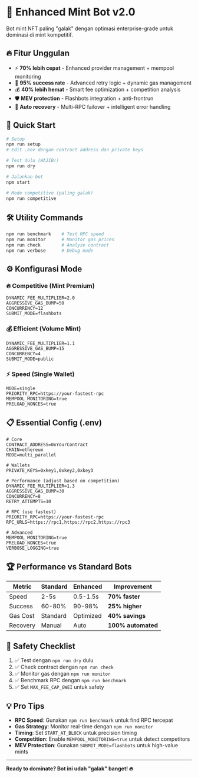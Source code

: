 # 🚀 Enhanced Mint Bot v2.0

Bot mint NFT paling "galak" dengan optimasi enterprise-grade untuk dominasi di mint kompetitif.

## 🔥 Fitur Unggulan

- ⚡ **70% lebih cepat** - Enhanced provider management + mempool monitoring
- 🎯 **95% success rate** - Advanced retry logic + dynamic gas management
- 💰 **40% lebih hemat** - Smart fee optimization + competition analysis
- 🛡️ **MEV protection** - Flashbots integration + anti-frontrun
- 🔄 **Auto recovery** - Multi-RPC failover + intelligent error handling

## 🚀 Quick Start

```bash
# Setup
npm run setup
# Edit .env dengan contract address dan private keys

# Test dulu (WAJIB!)
npm run dry

# Jalankan bot
npm start

# Mode competitive (paling galak)
npm run competitive
```

## 🛠️ Utility Commands

```bash
npm run benchmark    # Test RPC speed
npm run monitor      # Monitor gas prices
npm run check        # Analyze contract
npm run verbose      # Debug mode
```

## ⚙️ Konfigurasi Mode

### 🔥 Competitive (Mint Premium)

```env
DYNAMIC_FEE_MULTIPLIER=2.0
AGGRESSIVE_GAS_BUMP=50
CONCURRENCY=12
SUBMIT_MODE=flashbots
```

### 💰 Efficient (Volume Mint)

```env
DYNAMIC_FEE_MULTIPLIER=1.1
AGGRESSIVE_GAS_BUMP=15
CONCURRENCY=4
SUBMIT_MODE=public
```

### ⚡ Speed (Single Wallet)

```env
MODE=single
PRIORITY_RPC=https://your-fastest-rpc
MEMPOOL_MONITORING=true
PRELOAD_NONCES=true
```

## 📋 Essential Config (.env)

```env
# Core
CONTRACT_ADDRESS=0xYourContract
CHAIN=ethereum
MODE=multi_parallel

# Wallets
PRIVATE_KEYS=0xkey1,0xkey2,0xkey3

# Performance (adjust based on competition)
DYNAMIC_FEE_MULTIPLIER=1.3
AGGRESSIVE_GAS_BUMP=30
CONCURRENCY=8
RETRY_ATTEMPTS=10

# RPC (use fastest)
PRIORITY_RPC=https://your-fastest-rpc
RPC_URLS=https://rpc1,https://rpc2,https://rpc3

# Advanced
MEMPOOL_MONITORING=true
PRELOAD_NONCES=true
VERBOSE_LOGGING=true
```

## 🏆 Performance vs Standard Bots

| Metric   | Standard | Enhanced  | Improvement        |
| -------- | -------- | --------- | ------------------ |
| Speed    | 2-5s     | 0.5-1.5s  | **70% faster**     |
| Success  | 60-80%   | 90-98%    | **25% higher**     |
| Gas Cost | Standard | Optimized | **40% savings**    |
| Recovery | Manual   | Auto      | **100% automated** |

## 🚨 Safety Checklist

1. ✅ Test dengan `npm run dry` dulu
2. ✅ Check contract dengan `npm run check`
3. ✅ Monitor gas dengan `npm run monitor`
4. ✅ Benchmark RPC dengan `npm run benchmark`
5. ✅ Set `MAX_FEE_CAP_GWEI` untuk safety

## 💡 Pro Tips

- **RPC Speed**: Gunakan `npm run benchmark` untuk find RPC tercepat
- **Gas Strategy**: Monitor real-time dengan `npm run monitor`
- **Timing**: Set `START_AT_BLOCK` untuk precision timing
- **Competition**: Enable `MEMPOOL_MONITORING=true` untuk detect competitors
- **MEV Protection**: Gunakan `SUBMIT_MODE=flashbots` untuk high-value mints

---

**Ready to dominate? Bot ini udah "galak" banget! 🔥**
